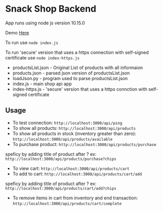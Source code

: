 # Snack Shop Backend

App runs using node js version 10.15.0

Demo [Here](https://shopifycarttest.herokuapp.com/api/products)

To run use
``` node index.js ```

To run 'secure' version that uses a https connection with self-signed certificate use
``` node index-https.js ```

* productsList.json - Original List of products with all informaion
* products.json - parsed json version of productsList.json
* loadJson.py - program used to parse productsList.json
* index.js - main shop api app
* index-https.js - 'secure' version that uses a https connction with self-signed certificate


## Usage
- To test connection: ```http://localhost:3000/api/ping```
- To show all products: ```http://localhost:3000/api/products```
- To show all products in stock (inventory greater than zero): ```http://localhost:3000/api/products/available```
- To purchase product: ```http://localhost:3000/api/products/purchase```

speficy by adding title of product after ? ex: ```http://localhost:3000/api/products/purchase?chips```
- To view cart: ```http://localhost:3000/api/products/cart```
- To add to cart: ```http://localhost:3000/api/products/cart/add```

speficy by adding title of product after ? ex: ```http://localhost:3000/api/products/cart/add?chips```
- To remove items in cart from inventory and end transaction: ```http://localhost:3000/api/products/cart/complete```



